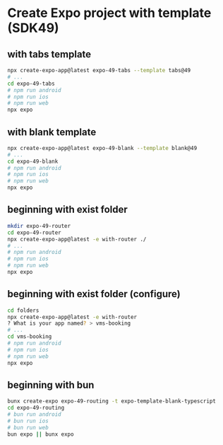 # Create Expo project with template (SDK49)

## with tabs template

```bash
npx create-expo-app@latest expo-49-tabs --template tabs@49
# ...
cd expo-49-tabs
# npm run android
# npm run ios
# npm run web
npx expo
```

## with blank template

```bash
npx create-expo-app@latest expo-49-blank --template blank@49
# ...
cd expo-49-blank
# npm run android
# npm run ios
# npm run web
npx expo
```

## beginning with exist folder

```bash
mkdir expo-49-router
cd expo-49-router
npx create-expo-app@latest -e with-router ./
# ...
# npm run android
# npm run ios
# npm run web
npx expo
```

## beginning with exist folder (configure)

```bash
cd folders
npx create-expo-app@latest -e with-router
? What is your app named? > vms-booking
# ...
cd vms-booking
# npm run android
# npm run ios
# npm run web
npx expo
```

## beginning with bun

```bash
bunx create-expo expo-49-routing -t expo-template-blank-typescript
cd expo-49-routing
# bun run android
# bun run ios
# bun run web
bun expo || bunx expo
```